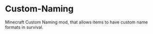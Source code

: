 # Custom-Naming
Minecraft Custom Naming mod, that allows items to have custom name formats in survival.
